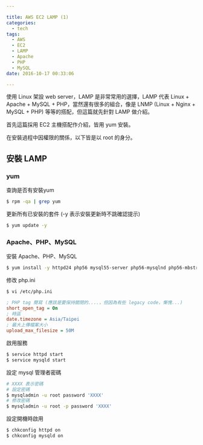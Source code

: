 ```yaml
---

title: AWS EC2 LAMP (1)
categories:
  - tech
tags:
  - AWS
  - EC2
  - LAMP
  - Apache
  - PHP
  - MySQL
date: 2016-10-17 00:33:06

---
```


使用 Linux 架設 web server，LAMP 是非常常用的選擇，LAMP 代表 Linux + Apache + MySQL + PHP，當然還有很多的組合，像是 LNMP (Linux + Nginx + MySQL + PHP) 等等的搭配，但這篇就先針對 LAMP 做介紹。

首先這篇採用 EC2 主機搭配作介紹，皆用 yum 安裝。

在安裝過程中因權限的關係，以下皆是以 root 的身分。

## 安裝 LAMP

### yum

查詢是否有安裝yum

```zsh
$ rpm -qa | grep yum
```

<!-- more -->

更新所有已安裝的套件 (-y 表示安裝更新時不跳確認提示)

```zsh
$ yum update -y
```

### Apache、PHP、MySQL

安裝 Apache、PHP、MySQL

```zsh
$ yum install -y httpd24 php56 mysql55-server php56-mysqlnd php56-mbstring
```

修改 php.ini

```zsh
$ vi /etc/php.ini
```

```INI
; PHP tag 簡寫 (應該是要保持關閉的....，但因為有些 legacy code，慚愧...)
short_open_tag = On
; 時區
date.timezone = Asia/Taipei
; 最大上傳檔案大小
upload_max_filesize = 50M
```

啟用服務

```zsh
$ service httpd start
$ service mysqld start
```

設定 mysql 管理者密碼

```zsh
# XXXX 表示密碼
# 設定密碼
$ mysqladmin -u root password 'XXXX'
# 修改密碼
$ mysqladmin -u root -p password 'XXXX'
```

設定開機時啟用

```zsh
$ chkconfig httpd on
$ chkconfig mysqld on
```